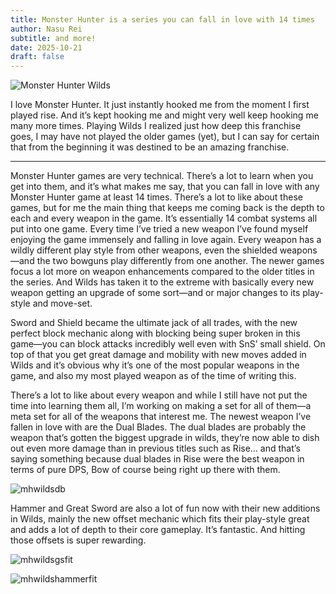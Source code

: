 ```yaml
---
title: Monster Hunter is a series you can fall in love with 14 times
author: Nasu Rei
subtitle: and more!
date: 2025-10-21
draft: false
---
```


![Monster Hunter Wilds](mhwilds.jpeg)

I love Monster Hunter. It just instantly hooked me from the moment I first played rise. And it’s kept hooking me and might very well keep hooking me many more times. Playing Wilds I realized just how deep this franchise goes, I may have not played the older games (yet), but I can say for certain that from the beginning it was destined to be an amazing franchise. 

***

Monster Hunter games are very technical. There’s a lot to learn when you get into them, and it’s what makes me say, that you can fall in love with any Monster Hunter game at least 14 times. There’s a lot to like about these games, but for me the main thing that keeps me coming back is the depth to each and every weapon in the game. It’s essentially 14 combat systems all put into one game. Every time I’ve tried a new weapon I’ve found myself enjoying the game immensely and falling in love again. Every weapon has a wildly different play style from other weapons, even the shielded weapons—and the two bowguns play differently from one another. The newer games focus a lot more on weapon enhancements compared to the older titles in the series. And Wilds has taken it to the extreme with basically every new weapon getting an upgrade of some sort—and or major changes to its play-style and move-set.

Sword and Shield became the ultimate jack of all trades, with the new perfect block mechanic along with blocking being super broken in this game—you can block attacks incredibly well even with SnS’ small shield. On top of that you get great damage and mobility with new moves added in Wilds and it’s obvious why it’s one of the most popular weapons in the game, and also my most played weapon as of the time of writing this.

There’s a lot to like about every weapon and while I still have not put the time into learning them all, I’m working on making a set for all of them—a meta set for all of the weapons that interest me. The newest weapon I’ve fallen in love with are the Dual Blades. The dual blades are probably the weapon that’s gotten the biggest upgrade in wilds, they’re now able to dish out even more damage than in previous titles such as Rise… and that’s saying something because dual blades in Rise were the best weapon in terms of pure DPS, Bow of course being right up there with them.

![mhwildsdb](mhwildsdb.jpeg)

Hammer and Great Sword are also a lot of fun now with their new additions in Wilds, mainly the new offset mechanic which fits their play-style great and adds a lot of depth to their core gameplay. It’s fantastic. And hitting those offsets is super rewarding.

![mhwildsgsfit](mhwildsgsfit.jpeg)

![mhwildshammerfit](mhwildshammerfit.jpeg)
